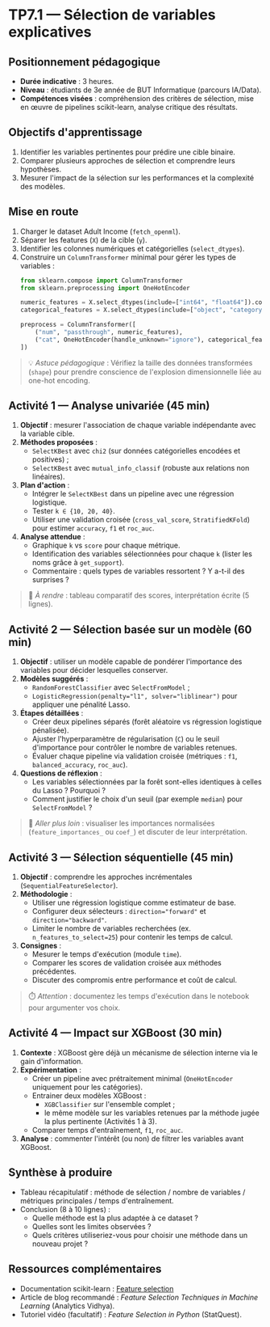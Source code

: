 # TP7.1 — Sélection de variables explicatives

## Positionnement pédagogique
- **Durée indicative** : 3 heures.
- **Niveau** : étudiants de 3e année de BUT Informatique (parcours IA/Data).
- **Compétences visées** : compréhension des critères de sélection, mise en œuvre de pipelines scikit-learn, analyse critique des résultats.

## Objectifs d'apprentissage
1. Identifier les variables pertinentes pour prédire une cible binaire.
2. Comparer plusieurs approches de sélection et comprendre leurs hypothèses.
3. Mesurer l'impact de la sélection sur les performances et la complexité des modèles.

## Mise en route
1. Charger le dataset Adult Income (`fetch_openml`).
2. Séparer les features (`X`) de la cible (`y`).
3. Identifier les colonnes numériques et catégorielles (`select_dtypes`).
4. Construire un `ColumnTransformer` minimal pour gérer les types de variables :
   ```python
   from sklearn.compose import ColumnTransformer
   from sklearn.preprocessing import OneHotEncoder

   numeric_features = X.select_dtypes(include=["int64", "float64"]).columns
   categorical_features = X.select_dtypes(include=["object", "category"]).columns

   preprocess = ColumnTransformer([
       ("num", "passthrough", numeric_features),
       ("cat", OneHotEncoder(handle_unknown="ignore"), categorical_features),
   ])
   ```

> 💡 *Astuce pédagogique* : Vérifiez la taille des données transformées (`shape`) pour prendre conscience de l'explosion dimensionnelle liée au one-hot encoding.

## Activité 1 — Analyse univariée (45 min)
1. **Objectif** : mesurer l'association de chaque variable indépendante avec la variable cible.
2. **Méthodes proposées** :
   - `SelectKBest` avec `chi2` (sur données catégorielles encodées et positives) ;
   - `SelectKBest` avec `mutual_info_classif` (robuste aux relations non linéaires).
3. **Plan d'action** :
   - Intégrer le `SelectKBest` dans un pipeline avec une régression logistique.
   - Tester `k ∈ {10, 20, 40}`.
   - Utiliser une validation croisée (`cross_val_score`, `StratifiedKFold`) pour estimer `accuracy`, `f1` et `roc_auc`.
4. **Analyse attendue** :
   - Graphique `k` vs `score` pour chaque métrique.
   - Identification des variables sélectionnées pour chaque `k` (lister les noms grâce à `get_support`).
   - Commentaire : quels types de variables ressortent ? Y a-t-il des surprises ?

> 🧪 *À rendre* : tableau comparatif des scores, interprétation écrite (5 lignes).

## Activité 2 — Sélection basée sur un modèle (60 min)
1. **Objectif** : utiliser un modèle capable de pondérer l'importance des variables pour décider lesquelles conserver.
2. **Modèles suggérés** :
   - `RandomForestClassifier` avec `SelectFromModel` ;
   - `LogisticRegression(penalty="l1", solver="liblinear")` pour appliquer une pénalité Lasso.
3. **Étapes détaillées** :
   - Créer deux pipelines séparés (forêt aléatoire vs régression logistique pénalisée).
   - Ajuster l'hyperparamètre de régularisation (`C`) ou le seuil d'importance pour contrôler le nombre de variables retenues.
   - Évaluer chaque pipeline via validation croisée (métriques : `f1`, `balanced_accuracy`, `roc_auc`).
4. **Questions de réflexion** :
   - Les variables sélectionnées par la forêt sont-elles identiques à celles du Lasso ? Pourquoi ?
   - Comment justifier le choix d'un seuil (par exemple `median`) pour `SelectFromModel` ?

> 📌 *Aller plus loin* : visualiser les importances normalisées (`feature_importances_` ou `coef_`) et discuter de leur interprétation.

## Activité 3 — Sélection séquentielle (45 min)
1. **Objectif** : comprendre les approches incrémentales (`SequentialFeatureSelector`).
2. **Méthodologie** :
   - Utiliser une régression logistique comme estimateur de base.
   - Configurer deux sélecteurs : `direction="forward"` et `direction="backward"`.
   - Limiter le nombre de variables recherchées (ex. `n_features_to_select=25`) pour contenir les temps de calcul.
3. **Consignes** :
   - Mesurer le temps d'exécution (module `time`).
   - Comparer les scores de validation croisée aux méthodes précédentes.
   - Discuter des compromis entre performance et coût de calcul.

> ⏱️ *Attention* : documentez les temps d'exécution dans le notebook pour argumenter vos choix.

## Activité 4 — Impact sur XGBoost (30 min)
1. **Contexte** : XGBoost gère déjà un mécanisme de sélection interne via le gain d'information.
2. **Expérimentation** :
   - Créer un pipeline avec prétraitement minimal (`OneHotEncoder` uniquement pour les catégories).
   - Entrainer deux modèles XGBoost :
     - `XGBClassifier` sur l'ensemble complet ;
     - le même modèle sur les variables retenues par la méthode jugée la plus pertinente (Activités 1 à 3).
   - Comparer temps d'entraînement, `f1`, `roc_auc`.
3. **Analyse** : commenter l'intérêt (ou non) de filtrer les variables avant XGBoost.

## Synthèse à produire
- Tableau récapitulatif : méthode de sélection / nombre de variables / métriques principales / temps d'entraînement.
- Conclusion (8 à 10 lignes) :
  - Quelle méthode est la plus adaptée à ce dataset ?
  - Quelles sont les limites observées ?
  - Quels critères utiliseriez-vous pour choisir une méthode dans un nouveau projet ?

## Ressources complémentaires
- Documentation scikit-learn : [Feature selection](https://scikit-learn.org/stable/modules/feature_selection.html)
- Article de blog recommandé : *Feature Selection Techniques in Machine Learning* (Analytics Vidhya).
- Tutoriel vidéo (facultatif) : *Feature Selection in Python* (StatQuest).
